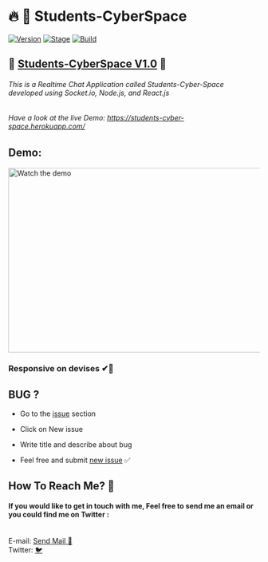 <h1>🔥 📣 Students-CyberSpace</h1>
<p><a href="https://github.com/barhouum7/Realtime-Chat-App"><img src="https://img.shields.io/badge/StudentsCyberSpace-1.0-brightgreen.svg" alt="Version" data-canonical-src="https://img.shields.io/badge/RealtimeChatApp-1.0-brightgreen.svg?maxAge=259200" style="max-width:100%;"></a>
<a href="https://github.com/barhouum7/Realtime-Chat-App"><img src="https://img.shields.io/badge/Release-Stable-brightgreen.svg" alt="Stage" data-canonical-src="https://img.shields.io/badge/Release-Stable-orange.svg" style="max-width:100%;"></a>
<!-- <a href="https://github.com/barhouum7/Realtime-Chat-App"><img src="https://img.shields.io/badge/Supported%20OS-Android%2FmacOS%2FLinux%2FWindows-brightgreengreen.svg" alt="Build" data-canonical-src="https://img.shields.io/badge/Supported%20OS-Android%2FmacOS%2FLinux%2FWindows-brightgreengreen.svg" style="max-width:100%;"></a> -->
<a href="https://github.com/barhouum7/Realtime-Chat-App/blame/master/LICENSE"><img src="https://img.shields.io/packagist/l/doctrine/orm.svg" alt="Build" data-canonical-src="https://img.shields.io/packagist/l/doctrine/orm.svg" style="max-width:100%;"></a></p>

<h2>🌟 <a href="https://github.com/barhouum7/Realtime-Chat-App/blame/master/LICENSE">Students-CyberSpace V1.0</a> 🌟</h2>

###### This is a Realtime Chat Application called Students-Cyber-Space developed using Socket.io, Node.js, and React.js

###### Have a look at the live Demo: https://students-cyber-space.herokuapp.com/

<h2>Demo:</h2>
<a href="#"><img src="client/src/img/Demo/ChatApp.gif" alt="Watch the demo" width="700" height="370"></a>

### Responsive on devises ✔🚀

<h2>BUG ?</h2>
<ul><li>Go to the <a href="https://github.com/barhouum7/Realtime-Chat-App/issues">issue</a> section</li></ul>
<ul><li>Click on New issue</li></ul>
<ul><li>Write title and describe about bug</li></ul> 
<ul><li>Feel free and submit <a href="https://github.com/barhouum7/Realtime-Chat-App/issues">new issue</a> ✅</li></ul>

<h2>How To Reach Me? 📧</h2>
<h4>If you would like to get in touch with me, Feel free to send me an email or you could find me on Twitter : </h4><br>E-mail: <a href="mailto:bb.med2000@gmail.com?Subject=Hello%20again" target="_top">Send Mail 📧</a><br>Twitter: <a href="https://twitter.com/MindH4Q3Rr">🐦</a>
